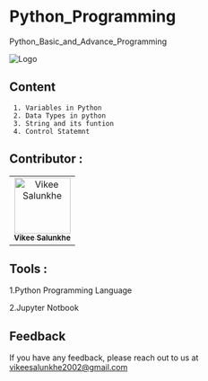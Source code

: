 # Python_Programming
Python_Basic_and_Advance_Programming


![Logo](https://www.techieclues.com/Images/tutorial/python/python-banner.png)

## Content


     1. Variables in Python 
     2. Data Types in python
     3. String and its funtion
     4. Control Statemnt



## Contributor :  

<table>
  <tr>
    <td align="center"><a href="https://github.com/Vikeesalunkhe"><img src="https://avatars.githubusercontent.com/u/117392336?v=4" width="100px;" alt="Vikee Salunkhe"/><br/><sub><b>Vikee Salunkhe</b></sub></a><br/>
</tr>
</table>



## Tools :

1.Python Programming Language

2.Jupyter Notbook

## Feedback

If you have any feedback, please reach out to us at vikeesalunkhe2002@gmail.com

